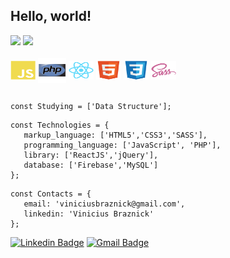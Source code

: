 ##  Hello, world!

<div>
  <img height="180em" src="https://github-readme-stats.vercel.app/api?username=viniciusbraznick&show_icons=true&theme=dark&include_all_commits=true&count_private=true"/>
  <img height="180em" src="https://github-readme-stats.vercel.app/api/top-langs/?username=viniciusbraznick&layout=compact&langs_count=7&theme=dark"/>
</div>
 
 <div style="display: inline_block"><br>
  <img align="center" alt="Js" height="30" width="40" src="https://raw.githubusercontent.com/devicons/devicon/master/icons/javascript/javascript-plain.svg">
  <img align="center" alt="CSS" height="40" width="45" src="https://raw.githubusercontent.com/devicons/devicon/master/icons/php/php-original.svg">
  <img align="center" alt="React" height="30" width="40" src="https://raw.githubusercontent.com/devicons/devicon/master/icons/react/react-original.svg">
  <img align="center" alt="HTML" height="30" width="40" src="https://raw.githubusercontent.com/devicons/devicon/master/icons/html5/html5-original.svg">
  <img align="center" alt="CSS" height="30" width="40" src="https://raw.githubusercontent.com/devicons/devicon/master/icons/css3/css3-original.svg">
  <img align="center" alt="SASS" height="30" width="40" src="https://raw.githubusercontent.com/devicons/devicon/master/icons/sass/sass-original.svg">
</div>
 
  ##
````
const Studying = ['Data Structure'];

````

````
const Technologies = {
   markup_language: ['HTML5','CSS3','SASS'],
   programming_language: ['JavaScript', 'PHP'],
   library: ['ReactJS','jQuery'],
   database: ['Firebase','MySQL']
};
````

````
const Contacts = {
   email: 'viniciusbraznick@gmail.com',
   linkedin: 'Vinicius Braznick'
};
````

[![Linkedin Badge](https://img.shields.io/badge/-LinkedIn-blue?style=flat-square&logo=Linkedin&logoColor=white&link=https://www.linkedin.com/in/vinicius-braznick/)](https://www.linkedin.com/in/vinicius-braznick/) [![Gmail Badge](https://img.shields.io/badge/-Gmail-c14438?style=flat-square&logo=Gmail&logoColor=white&link=mailto:viniciusbraznick@gmail.com)](mailto:viniciusbraznick@gmail.com)

